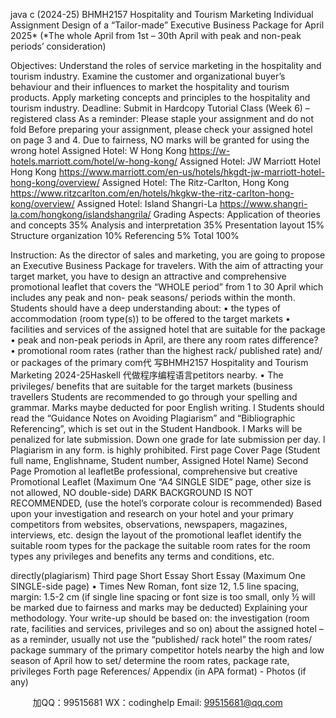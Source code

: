 java c
(2024-25) BHMH2157 Hospitality and Tourism Marketing
Individual Assignment
Design of a “Tailor-made” Executive Business Package for April 2025*
(*The whole April from   1st   – 30th   April with peak and non-peak periods’ consideration)


Objectives:
            Understand the roles of   service marketing in the hospitality and tourism industry.
            Examine the customer and organizational buyer’s behaviour and their influences to market the hospitality   and tourism products.
            Apply marketing concepts and principles to the hospitality and tourism industry.
Deadline:   Submit in Hardcopy Tutorial Class (Week 6) –   registered class   As a reminder: Please staple your assignment   and do   not   fold
Before preparing your assignment, please check your assigned hotel   on page   3   and   4.   Due to fairness, NO marks   will be granted for   using the   wrong   hotel
Assigned   Hotel: W Hong Kong
https://w-hotels.marriott.com/hotel/w-hong-kong/
Assigned   Hotel: JW Marriott Hotel Hong Kong
https://www.marriott.com/en-us/hotels/hkgdt-jw-marriott-hotel-hong-kong/overview/
Assigned   Hotel: The Ritz-Carlton, Hong Kong
https://www.ritzcarlton.com/en/hotels/hkgkw-the-ritz-carlton-hong-kong/overview/
Assigned   Hotel: Island Shangri-La
https://www.shangri-la.com/hongkong/islandshangrila/
Grading Aspects:
Application of   theories and concepts
35%
Analysis and interpretation
35%
Presentation  layout
15%
Structure  organization
10%
Referencing
5%
Total
100%


Instruction:
As the director of   sales and marketing, you are going to propose an Executive Business Package for travelers.   With    the    aim    of    attracting      your      target      market,      you      have    to      design      an      attractive      and      comprehensive   promotional leaflet that covers the “WHOLE   period”   from   1   to   30   April which   includes   any peak   and   non-   peak seasons/ periods within the month.
Students should have a deep   understanding   about:
•         the types of accommodation (room type(s)) to be offered to the target markets
•         facilities and services of   the assigned hotel that are   suitable   for the package
•         peak and non-peak periods in   April, are there any room rates   difference?
•         promotional room rates (rather than the highest rack/ published rate) and/ or packages of   the primary   com代 写BHMH2157 Hospitality and Tourism Marketing 2024-25Haskell
代做程序编程语言petitors nearby.
•         The privileges/ benefits that are suitable for the target markets (business travellers
Students are recommended to go through your spelling and grammar. Marks maybe   deducted   for poor      English   writing.
l    Students       should       read         the      “Guidance      Notes       on      Avoiding      Plagiarism”      and      “Bibliographic   Referencing”, which is set out in the   Student Handbook.
l    Marks will be penalized   for late   submission.   Down   one   grade   for   late   submission   per   day.
l      Plagiarism in any form. is highly prohibited.
First page
Cover Page
(Student full name, Englishname,   Student number, Assigned Hotel Name)
Second
Page
Promotion   al   leafletBe professional,   comprehensive         but   creative
         Promotional Leaflet (Maximum One “A4 SINGLE SIDE”   page,   other   size   is            not allowed, NO double-side)
         DARK BACKGROUND IS NOT RECOMMENDED, (use the hotel’s corporate   colour is recommended)
               Based upon your investigation and research on your hotel and your primary
competitors from websites, observations, newspapers, magazines, interviews, etc.
               design the layout of   the promotional leaflet
               identify the suitable room types for the package
               the suitable room rates for the room types
               any privileges and benefits
               any terms and conditions, etc.   
   

directly(plagiarism)
Third page
Short Essay
Short Essay (Maximum One SINGLE-side   page)
•          Times   New   Roman, font   size   12,   1.5 line   spacing,   margin:   1.5-2   cm   (if single   line
spacing or font size is too small, only ½ will be   marked   due   to fairness   and   marks   may   be deducted)
Explaining your methodology. Your write-up should be based on:
               the investigation (room rate,   facilities   and   services, privileges and   so   on)   about    the   assigned hotel – as a reminder, usually not use the “published/ rack hotel”
               the room rates/ package summary of   the primary competitor hotels nearby
               the high and low season   of   April
               how to set/ determine the room rates, package rate, privileges
Forth page
References/ Appendix (in APA format)    -   Photos   (if   any)


   


   

         
加QQ：99515681  WX：codinghelp  Email: 99515681@qq.com
